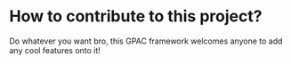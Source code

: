# How to contribute to this project?
Do whatever you want bro, this GPAC framework welcomes anyone to add any cool features onto it!
